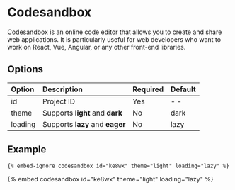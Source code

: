 # Codesandbox

[Codesandbox](https://codesandbox.io) is an online code editor that allows you to create and share web applications. It is particularly useful for web developers who want to work on React, Vue, Angular, or any other front-end libraries.

## Options

| Option  | Description                     | Required | Default |
| :------ | :------------------------------ | :------- | :------ |
| id      | Project ID                      | Yes      | - -     |
| theme   | Supports **light** and **dark** | No       | dark    |
| loading | Supports **lazy** and **eager** | No       | lazy    |

## Example

```text
{% embed-ignore codesandbox id="ke8wx" theme="light" loading="lazy" %}
```

{% embed codesandbox id="ke8wx" theme="light" loading="lazy" %}
